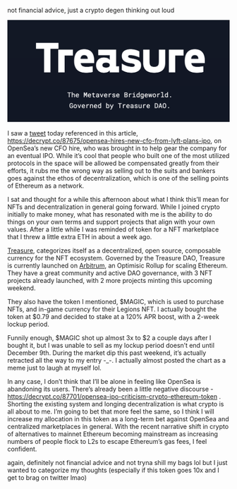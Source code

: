 
not financial advice, just a crypto degen thinking out loud 

![treasure](https://raw.githubusercontent.com/casey-barr/casey-barr.github.io/main/images/treasure.png)

I saw a [tweet](https://twitter.com/BKRoberts/status/1467873287405514754) today referenced in this article, https://decrypt.co/87675/opensea-hires-new-cfo-from-lyft-plans-ipo, on OpenSea’s new CFO hire, who was brought in to help gear the company for an eventual IPO. While it’s cool that people who built one of the most utilized protocols in the space will be allowed be compensated greatly from their efforts, it rubs me the wrong way as selling out to the suits and bankers goes against the ethos of decentralization, which is one of the selling points of Ethereum as a network. 

I sat and thought for a while this afternoon about what I think this’ll mean for NFTs and decentralization in general going forward. While I joined crypto initially to make money, what has resonated with me is the ability to do things on your own terms and support projects that align with your own values. After a little while I was reminded of token for a NFT marketplace that I threw a little extra ETH in about a week ago.

[Treasure](https://www.treasure.lol/), categorizes itself as a decentralized, open source, composable currency for the NFT ecosystem. Governed by the Treasure DAO, Treasure is currently launched on [Arbitrum](https://arbitrum.io/), an Optimisic Rollup for scaling Ethereum. They have a great community and active DAO governance, with 3 NFT projects already launched, with 2 more projects minting this upcoming weekend.

They also have the token I mentioned, $MAGIC, which is used to purchase NFTs, and in-game currency for their Legions NFT. I actually bought the token at $0.79 and decided to stake at a 120% APR boost, with a 2-week lockup period. 

Funnily enough, $MAGIC shot up almost 3x to $2 a couple days after I bought it, but I was unable to sell as my lockup period doesn’t end until December 9th. During the market dip this past weekend, it’s actually retracted all the way to my entry -_-.  I actually almost posted the chart as a meme just to laugh at myself lol. 

In any case, I don’t think that I’ll be alone in feeling like OpenSea is abandoning its users. There’s already been a little negative discourse - https://decrypt.co/87701/opensea-ipo-criticism-crypto-ethereum-token . Shorting the existing system and longing decentralization is what crypto is all about to me. I’m going to bet that more feel the same, so I think I will increase my allocation in this token as a long-term bet against OpenSea and centralized marketplaces in general. With the recent narrative shift in crypto of alternatives to mainnet Ethereum becoming mainstream as increasing numbers of people flock to L2s to escape Ethereum’s gas fees, I feel confident.

again, definitely not financial advice and not tryna shill my bags lol but I just wanted to categorize my thoughts (especially if this token goes 10x and I get to brag on twitter lmao) 

